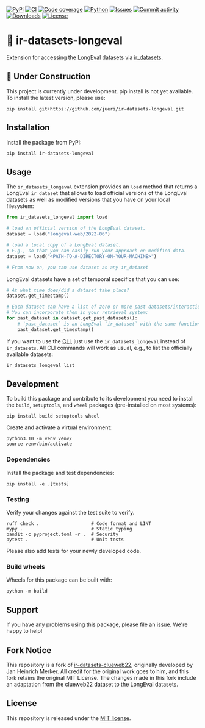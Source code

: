 [![PyPi](https://img.shields.io/pypi/v/ir-datasets-longeval?style=flat-square)](https://pypi.org/project/ir-datasets-longeval/)
[![CI](https://img.shields.io/github/actions/workflow/status/jueri/ir-datasets-longeval/ci.yml?branch=main&style=flat-square)](https://github.com/jueri/ir-datasets-longeval/actions/workflows/ci.yml)
[![Code coverage](https://img.shields.io/codecov/c/github/jueri/ir-datasets-longeval?style=flat-square)](https://codecov.io/github/jueri/ir-datasets-longeval/)
[![Python](https://img.shields.io/pypi/pyversions/ir-datasets-longeval?style=flat-square)](https://pypi.org/project/ir-datasets-longeval/)
[![Issues](https://img.shields.io/github/issues/jueri/ir-datasets-longeval?style=flat-square)](https://github.com/jueri/ir-datasets-longeval/issues)
[![Commit activity](https://img.shields.io/github/commit-activity/m/jueri/ir-datasets-longeval?style=flat-square)](https://github.com/jueri/ir-datasets-longeval/commits)
[![Downloads](https://img.shields.io/pypi/dm/ir-datasets-longeval?style=flat-square)](https://pypi.org/project/ir-datasets-longeval/)
[![License](https://img.shields.io/github/license/jueri/ir-datasets-longeval?style=flat-square)](LICENSE)

# 💾 ir-datasets-longeval

Extension for accessing the [LongEval](https://clef-longeval.github.io/) datasets via [ir_datasets](https://ir-datasets.com/).

## 🚧 Under Construction
This project is currently under development. pip install is not yet available.
To install the latest version, please use:
```shell
pip install git+https://github.com/jueri/ir-datasets-longeval.git
```

## Installation

Install the package from PyPI:

```shell
pip install ir-datasets-longeval
```

## Usage

The `ir_datasets_longeval` extension provides an `load` method that returns a LongEval `ir_dataset` that allows to load official versions of the LongEval datasets as well as modified versions that you have on your local filesystem:

```python
from ir_datasets_longeval import load

# load an official version of the LongEval dataset.
dataset = load("longeval-web/2022-06")

# load a local copy of a LongEval dataset.
# E.g., so that you can easily run your approach on modified data.
dataset = load("<PATH-TO-A-DIRECTORY-ON-YOUR-MACHINE>")

# From now on, you can use dataset as any ir_dataset
```

LongEval datasets have a set of temporal specifics that you can use:

```Python
# At what time does/did a dataset take place?
dataset.get_timestamp()

# Each dataset can have a list of zero or more past datasets/interactions.
# You can incorporate them in your retrieval system:
for past_dataset in dataset.get_past_datasets():
    # `past_dataset` is an LongEval `ir_dataset` with the same functionality as the `dataset`
    past_dataset.get_timestamp()
```


If you want to use the [CLI](https://ir-datasets.com/cli.html), just use the `ir_datasets_longeval` instead of `ir_datasets`. All CLI commands will work as usual, e.g., to list the officially available datasets:

```shell
ir_datasets_longeval list
```

## Development

To build this package and contribute to its development you need to install the `build`, `setuptools`, and `wheel` packages (pre-installed on most systems):

```shell
pip install build setuptools wheel
```

Create and activate a virtual environment:

```shell
python3.10 -m venv venv/
source venv/bin/activate
```

### Dependencies

Install the package and test dependencies:

```shell
pip install -e .[tests]
```

### Testing

Verify your changes against the test suite to verify.

```shell
ruff check .                   # Code format and LINT
mypy .                         # Static typing
bandit -c pyproject.toml -r .  # Security
pytest .                       # Unit tests
```

Please also add tests for your newly developed code.

### Build wheels

Wheels for this package can be built with:

```shell
python -m build
```

## Support

If you have any problems using this package, please file an [issue](https://github.com/jueri/ir-datasets-longeval/issues/new).
We're happy to help!

## Fork Notice

This repository is a fork of [ir-datasets-clueweb22](https://github.com/janheinrichmerker/ir-datasets-clueweb22), originally developed by Jan Heinrich Merker. All credit for the original work goes to him, and this fork retains the original MIT License. The changes made in this fork include an adaptation from the clueweb22 dataset to the LongEval datasets.


## License

This repository is released under the [MIT license](LICENSE).

